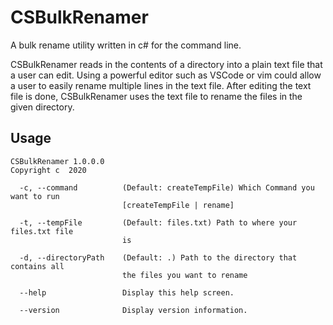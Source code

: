 # CSBulkRenamer

A bulk rename utility written in c# for the command line. 

CSBulkRenamer reads in the contents of a directory into a plain text file that a user can edit. Using a powerful editor such as VSCode or vim could allow a user to easily rename multiple lines in the text file. After editing the text file is done, CSBulkRenamer uses the text file to rename the files in the given directory. 

## Usage

```
CSBulkRenamer 1.0.0.0
Copyright c  2020

  -c, --command          (Default: createTempFile) Which Command you want to run
                         [createTempFile | rename]

  -t, --tempFile         (Default: files.txt) Path to where your files.txt file
                         is

  -d, --directoryPath    (Default: .) Path to the directory that contains all
                         the files you want to rename

  --help                 Display this help screen.

  --version              Display version information.

```